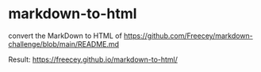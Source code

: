# markdown-to-html

convert the MarkDown to HTML
of https://github.com/Freecey/markdown-challenge/blob/main/README.md


Result:
https://freecey.github.io/markdown-to-html/
